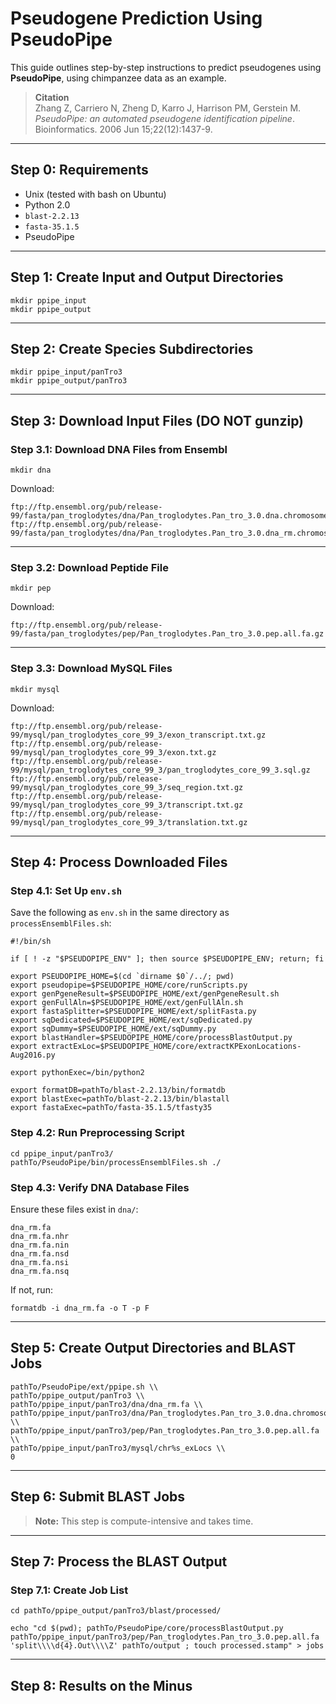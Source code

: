# Pseudogene Prediction Using PseudoPipe

This guide outlines step-by-step instructions to predict pseudogenes using **PseudoPipe**, using chimpanzee data as an example.

> **Citation**  
> Zhang Z, Carriero N, Zheng D, Karro J, Harrison PM, Gerstein M. *PseudoPipe: an automated pseudogene identification pipeline*. Bioinformatics. 2006 Jun 15;22(12):1437-9.

---

## Step 0: Requirements

- Unix (tested with bash on Ubuntu)
- Python 2.0
- `blast-2.2.13`
- `fasta-35.1.5`
- PseudoPipe

---

## Step 1: Create Input and Output Directories

```
mkdir ppipe_input
mkdir ppipe_output
```

---

## Step 2: Create Species Subdirectories

```
mkdir ppipe_input/panTro3
mkdir ppipe_output/panTro3
```

---

## Step 3: Download Input Files (DO NOT gunzip)

### Step 3.1: Download DNA Files from Ensembl

```
mkdir dna
```

Download:

```
ftp://ftp.ensembl.org/pub/release-99/fasta/pan_troglodytes/dna/Pan_troglodytes.Pan_tro_3.0.dna.chromosome.*.fa.gz  
ftp://ftp.ensembl.org/pub/release-99/fasta/pan_troglodytes/dna/Pan_troglodytes.Pan_tro_3.0.dna_rm.chromosome.*.fa.gz
```

---

### Step 3.2: Download Peptide File

```
mkdir pep
```

Download:

```
ftp://ftp.ensembl.org/pub/release-99/fasta/pan_troglodytes/pep/Pan_troglodytes.Pan_tro_3.0.pep.all.fa.gz
```

---

### Step 3.3: Download MySQL Files

```
mkdir mysql
```

Download:

```
ftp://ftp.ensembl.org/pub/release-99/mysql/pan_troglodytes_core_99_3/exon_transcript.txt.gz  
ftp://ftp.ensembl.org/pub/release-99/mysql/pan_troglodytes_core_99_3/exon.txt.gz  
ftp://ftp.ensembl.org/pub/release-99/mysql/pan_troglodytes_core_99_3/pan_troglodytes_core_99_3.sql.gz  
ftp://ftp.ensembl.org/pub/release-99/mysql/pan_troglodytes_core_99_3/seq_region.txt.gz  
ftp://ftp.ensembl.org/pub/release-99/mysql/pan_troglodytes_core_99_3/transcript.txt.gz  
ftp://ftp.ensembl.org/pub/release-99/mysql/pan_troglodytes_core_99_3/translation.txt.gz
```

---

## Step 4: Process Downloaded Files

### Step 4.1: Set Up `env.sh`

Save the following as `env.sh` in the same directory as `processEnsemblFiles.sh`:

```
#!/bin/sh

if [ ! -z "$PSEUDOPIPE_ENV" ]; then source $PSEUDOPIPE_ENV; return; fi

export PSEUDOPIPE_HOME=$(cd `dirname $0`/../; pwd)
export pseudopipe=$PSEUDOPIPE_HOME/core/runScripts.py
export genPgeneResult=$PSEUDOPIPE_HOME/ext/genPgeneResult.sh
export genFullAln=$PSEUDOPIPE_HOME/ext/genFullAln.sh
export fastaSplitter=$PSEUDOPIPE_HOME/ext/splitFasta.py
export sqDedicated=$PSEUDOPIPE_HOME/ext/sqDedicated.py
export sqDummy=$PSEUDOPIPE_HOME/ext/sqDummy.py
export blastHandler=$PSEUDOPIPE_HOME/core/processBlastOutput.py
export extractExLoc=$PSEUDOPIPE_HOME/core/extractKPExonLocations-Aug2016.py

export pythonExec=/bin/python2

export formatDB=pathTo/blast-2.2.13/bin/formatdb
export blastExec=pathTo/blast-2.2.13/bin/blastall
export fastaExec=pathTo/fasta-35.1.5/tfasty35
```

### Step 4.2: Run Preprocessing Script

```
cd ppipe_input/panTro3/
pathTo/PseudoPipe/bin/processEnsemblFiles.sh ./
```

### Step 4.3: Verify DNA Database Files

Ensure these files exist in `dna/`:

```
dna_rm.fa  
dna_rm.fa.nhr  
dna_rm.fa.nin  
dna_rm.fa.nsd  
dna_rm.fa.nsi  
dna_rm.fa.nsq
```

If not, run:

```
formatdb -i dna_rm.fa -o T -p F
```

---

## Step 5: Create Output Directories and BLAST Jobs

```
pathTo/PseudoPipe/ext/ppipe.sh \\
pathTo/ppipe_output/panTro3 \\
pathTo/ppipe_input/panTro3/dna/dna_rm.fa \\
pathTo/ppipe_input/panTro3/dna/Pan_troglodytes.Pan_tro_3.0.dna.chromosome.%s.fa \\
pathTo/ppipe_input/panTro3/pep/Pan_troglodytes.Pan_tro_3.0.pep.all.fa \\
pathTo/ppipe_input/panTro3/mysql/chr%s_exLocs \\
0
```

---

## Step 6: Submit BLAST Jobs

> **Note:** This step is compute-intensive and takes time.

---

## Step 7: Process the BLAST Output

### Step 7.1: Create Job List

```
cd pathTo/ppipe_output/panTro3/blast/processed/

echo "cd $(pwd); pathTo/PseudoPipe/core/processBlastOutput.py pathTo/ppipe_input/panTro3/pep/Pan_troglodytes.Pan_tro_3.0.pep.all.fa 'split\\\\d{4}.Out\\\\Z' pathTo/output ; touch processed.stamp" > jobs
```

---

## Step 8: Results on the Minus
